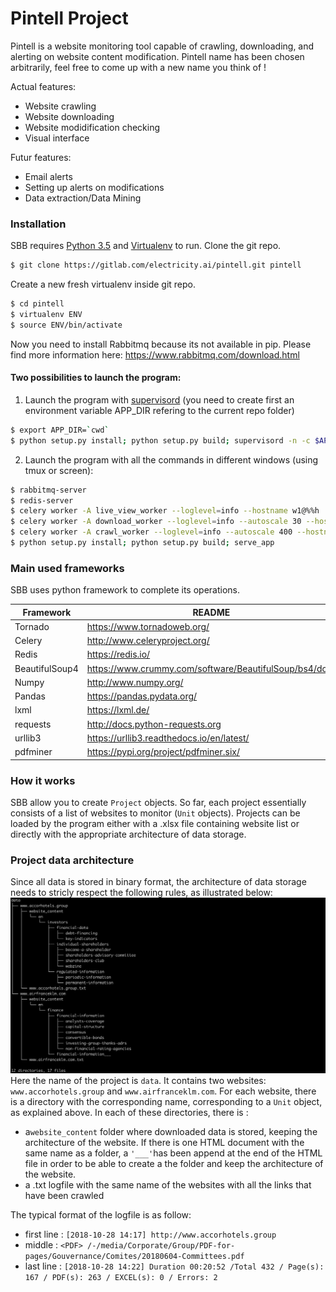 # Pintell Project

Pintell is a website monitoring tool capable of crawling, downloading, and alerting on website content modification.
Pintell name has been chosen arbitrarily, feel free to come up with a new name you think of ! 

Actual features:
  - Website crawling
  - Website downloading
  - Website modidification checking
  - Visual interface

Futur features:
  - Email alerts
  - Setting up alerts on modifications
  - Data extraction/Data Mining

### Installation

SBB requires [Python 3.5](https://www.python.org/downloads/release/python-350/) and [Virtualenv](https://virtualenv.pypa.io/en/latest/) to run.
Clone the git repo.
```sh
$ git clone https://gitlab.com/electricity.ai/pintell.git pintell
```
Create a new fresh virtualenv inside git repo.
```sh
$ cd pintell
$ virtualenv ENV
$ source ENV/bin/activate
```

Now you need to install Rabbitmq because its not available in pip.
Please find more information here: https://www.rabbitmq.com/download.html

#### Two possibilities to launch the program:
1. Launch the program with [supervisord](https://www.supervisord.org)
(you need to create first an environment variable APP_DIR refering to the current repo folder)
```sh
$ export APP_DIR=`cwd`
$ python setup.py install; python setup.py build; supervisord -n -c $APP_DIR/pintell/config/supervisord.conf
```
2. Launch the program with all the commands in different windows (using tmux or screen):
```sh
$ rabbitmq-server
$ redis-server
$ celery worker -A live_view_worker --loglevel=info --hostname w1@%%h
$ celery worker -A download_worker --loglevel=info --autoscale 30 --hostname w2@%%h
$ celery worker -A crawl_worker --loglevel=info --autoscale 400 --hostname w3@%%h
$ python setup.py install; python setup.py build; serve_app
```

### Main used frameworks

SBB uses python framework to complete its operations. 

| Framework | README |
| ------ | ------ |
| Tornado | https://www.tornadoweb.org/ |
| Celery | http://www.celeryproject.org/ |
| Redis | https://redis.io/ |
| BeautifulSoup4 | https://www.crummy.com/software/BeautifulSoup/bs4/doc/ |
| Numpy | http://www.numpy.org/ |
| Pandas | https://pandas.pydata.org/ |
| lxml | https://lxml.de/ |
| requests | http://docs.python-requests.org |
| urllib3 | https://urllib3.readthedocs.io/en/latest/ |
| pdfminer | https://pypi.org/project/pdfminer.six/ |

### How it works
SBB allow you to create `Project` objects. So far, each project essentially consists of a list of websites to monitor (`Unit` objects). Projects can be loaded by the program either with a .xlsx file containing website list or directly with the appropriate architecture of data storage.

### Project data architecture
Since all data is stored in binary format, the architecture of data storage needs to stricly respect the following rules, as illustrated below:
![structure of project data](ressources/tree.png)
Here the name of the project is `data`. It contains two websites: `www.accorhotels.group` and `www.airfranceklm.com`.
For each website, there is a directory with the corresponding name, corresponding to a `Unit` object, as explained above. 
In each of these directories, there is :
- a`website_content` folder where downloaded data is stored, keeping the architecture of the website. If there is one HTML document with the same name as a folder, a `'___'`has been append at the end of the HTML file in order to be able to create a the folder and keep the architecture of the website.
- a .txt logfile with the same name  of the websites with all the links that have been crawled

The typical format of the logfile is as follow:
- first line : 
`[2018-10-28 14:17] http://www.accorhotels.group`
- middle :
`<PDF> /-/media/Corporate/Group/PDF-for-pages/Gouvernance/Comites/20180604-Committees.pdf`
- last line : 
`[2018-10-28 14:22] Duration 00:20:52 /Total 432 / Page(s): 167 / PDF(s): 263 / EXCEL(s): 0 / Errors: 2`